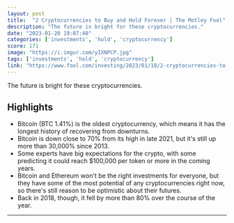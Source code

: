 ```yaml
---
layout: post
title:  "2 Cryptocurrencies to Buy and Hold Forever | The Motley Fool"
description: "The future is bright for these cryptocurrencies."
date: "2023-01-20 19:07:40"
categories: ['investments', 'hold', 'cryptocurrency']
score: 171
image: "https://i.imgur.com/yIXNPCP.jpg"
tags: ['investments', 'hold', 'cryptocurrency']
link: "https://www.fool.com/investing/2023/01/18/2-cryptocurrencies-to-buy-and-hold-forever/"
---
```


The future is bright for these cryptocurrencies.

## Highlights

- Bitcoin (BTC 1.41%) is the oldest cryptocurrency, which means it has the longest history of recovering from downturns.
- Bitcoin is down close to 70% from its high in late 2021, but it's still up more than 30,000% since 2013.
- Some experts have big expectations for the crypto, with some predicting it could reach $100,000 per token or more in the coming years.
- Bitcoin and Ethereum won't be the right investments for everyone, but they have some of the most potential of any cryptocurrencies right now, so there's still reason to be optimistic about their futures.
- Back in 2018, though, it fell by more than 80% over the course of the year.

---
